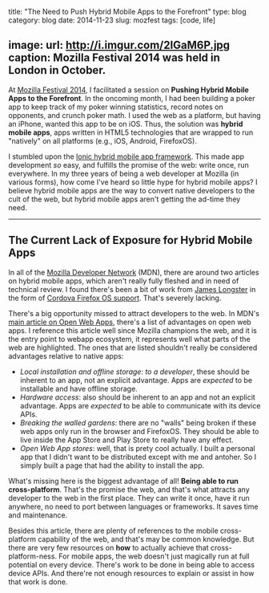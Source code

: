 title: "The Need to Push Hybrid Mobile Apps to the Forefront"
type: blog
category: blog
date: 2014-11-23
slug: mozfest
tags: [code, life]

image:
    url: http://i.imgur.com/2IGaM6P.jpg
    caption: Mozilla Festival 2014 was held in London in October.
---

At [Mozilla Festival 2014](http://2014.mozillafestival.org), I facilitated a
session on **Pushing Hybrid Mobile Apps to the Forefront**. In the oncoming
month, I had been building a poker app to keep track of my poker winning
statistics, record notes on opponents, and crunch poker math. I used the
web as a platform, but having an iPhone, wanted this app to be on iOS. Thus,
the solution was **hybrid mobile apps**, apps written in HTML5 technologies that
are wrapped to run "natively" on all platforms (e.g., iOS, Android, FirefoxOS).

I stumbled upon the [Ionic hybrid mobile app
framework](http://http://ionicframework.com/). This made app development
*so* easy, and fulfills the promise of the web: write once, run everywhere. In
my three years of being a web developer at Mozilla (in various forms), how come
I've heard so little hype for hybrid mobile apps? I believe hybrid mobile apps
are the way to convert native developers to the cult of the web, but hybrid
mobile apps aren't getting the ad-time they need.

---

## The Current Lack of Exposure for Hybrid Mobile Apps

In all of the [Mozilla
Developer Network](https://developer.mozilla.org) (MDN), there are around two
articles on hybrid mobile apps, which aren't really fully fleshed and in need
of technical review. I found there's been a bit of work from [James
Longster](http://jlongster.com) in the form of [Cordova Firefox OS
support](http://http://mozilla-cordova.github.io/). That's severely lacking.

There's a big opportunity missed to attract developers to the web. In MDN's
[main article on Open Web Apps](https://developer.mozilla.org/Apps/Quickstart/Build/Intro_to_open_web_apps),
there's a list of advantages on open web apps. I reference this article well
since Mozilla champions the web, and it is the entry point to webapp ecosystem,
it represents well what parts of the web are highlighted. The ones that are
listed shouldn't really be considered advantages relative to native apps:

- *Local installation and offline storage: to a developer*, these should be
inherent to an app, not an explicit advantage. Apps are *expected* to be
installable and have offline storage.
- *Hardware access*: also should be inherent to an app and not an explicit
advantage. Apps are *expected* to be able to communicate with its device APIs.
- *Breaking the walled gardens*: there are no "walls" being broken if these
web apps only run in the browser and FirefoxOS. They should be able to live
inside the App Store and Play Store to really have any effect.
- *Open Web App stores*: well, that is prety cool actually. I built a personal
app that I didn't want to be distributed except with me and antoher. So I
simply built a page that had the ability to install the app.

What's missing here is the biggest advantage of all! **Being able to run
cross-platform**. That's the promise the web, and that's what attracts any
developer to the web in the first place. They can write it once, have it
run anywhere, no need to port between languages or frameworks. It saves time
and maintenance.

Besides this article, there are plenty of references to the mobile
cross-platform capability of the web, and that's may be common knowledge. But
there are very few resources on **how** to actually achieve that
cross-platform-ness. For mobile apps, the web doesn't just magically run
at full potential on every device. There's work to be done in being able to
access device APIs. And there're not enough resources to explain or assist in
how that work is done.
